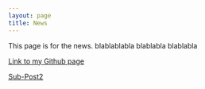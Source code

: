 ```yaml
---
layout: page
title: News
---
```


This page is for the news.
blablablabla
blablabla
blablabla

[Link to my Github page](https://github.com/forcesk)

[Sub-Post2](_site/post2.md)

